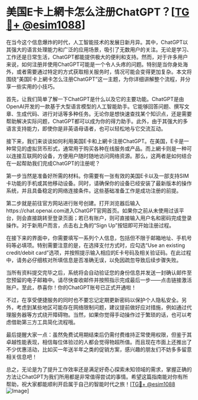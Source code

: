 # 美国E卡上網卡怎么注册ChatGPT？[[TG💪+ @esim1088](https://t.me/s/esim1088)]

在当今这个信息爆炸的时代，人工智能技术的发展日新月异。其中，ChatGPT以其强大的语言处理能力和广泛的应用场景，吸引了无数用户的关注。无论是学习、工作还是日常生活，ChatGPT都能提供极大的便利和支持。然而，对于许多用户来说，如何注册并使用ChatGPT可能是一个令人头疼的问题。特别是当你身处海外，或者需要通过特定的方式获取相关服务时，情况可能会变得更加复杂。本文将围绕“美国E卡上網卡怎么注册ChatGPT”这一主题，为你详细讲解整个流程，并分享一些实用的小技巧。

首先，让我们简单了解一下ChatGPT是什么以及它的主要功能。ChatGPT是由OpenAI开发的一款基于大型语言模型的人工智能助手。它能够回答问题、撰写文章、生成代码、进行对话等多种任务。无论你是想快速查找某个知识点，还是需要帮助解决实际问题，ChatGPT都可以成为你的得力助手。此外，由于其强大的多语言支持能力，即使你是非英语母语者，也可以轻松地与它交流互动。

接下来，我们来谈谈如何利用美国E卡和上網卡注册ChatGPT。在美国，E卡是一种常见的虚拟货币形式，通常用于购买各种在线服务或产品。而上網卡则是一种可以连接互联网的设备，方便用户随时随地访问网络资源。那么，这两者是如何结合在一起帮助我们完成ChatGPT的注册呢？

第一步当然是准备好所需的材料。你需要有一张有效的美国E卡以及一部支持SIM卡功能的手机或其他移动设备。同时，请确保你的设备已经安装了最新版本的操作系统，并且具备稳定的网络连接条件。这些基础准备工作是成功注册的前提。

第二步就是前往官方网站进行账号创建。打开浏览器后输入https://chat.openai.com进入ChatGPT官网首页。如果你之前从未使用过该平台，则会直接跳转至登录页面；若已有账户，则可直接输入用户名和密码完成登录操作。对于新用户而言，点击右上角的“Sign Up”按钮即可开始注册过程。

在接下来的界面中，你需要填写一系列个人信息，包括但不限于邮箱地址、手机号码等必填项。特别需要注意的是，在选择支付方式时，应勾选“Use an existing credit/debit card”选项，并按照提示输入相应的E卡号码及相关验证码。在此过程中，请务必仔细核对所填信息是否准确无误，以免因疏忽导致后续步骤失败。

当所有资料提交完毕之后，系统将会自动验证您的身份信息并发送一封确认邮件至您预留的电子邮箱中。请尽快查收邮件并按照指示完成最后一步——点击链接激活账户。至此，恭喜你！你的ChatGPT账号已正式开通啦！

不过，在享受便捷服务的同时也不要忘记定期更新密码以保护个人隐私安全。另外，考虑到某些地区可能存在网络限制问题，建议提前做好应对措施，例如通过代理服务器等方式绕开障碍物。当然，如果你觉得手动操作过于繁琐的话，也可以考虑借助第三方工具简化流程哦。

最后提醒大家一点：虽然免费试用期结束后仍需付费维持正常使用权限，但鉴于其卓越性能表现，相信每位体验过的人都会觉得物超所值。而且现在市面上还推出了不少优惠活动，比如买一年送半年之类的促销方案，感兴趣的朋友们不妨多多留意相关信息吧！

总之，无论是为了提升工作效率还是满足好奇心探索未知领域的需求，掌握正确的方法让ChatGPT为我们所用都是非常值得尝试的事情。希望这篇指南能对你有所帮助，祝大家都能顺利开启属于自己的智能时代之旅！[[TG💪+ @esim1088](https://t.me/s/esim1088) ![Image](https://i.postimg.cc/4NQfJmqS/Snipaste-2025-05-13-00-14-12.png)]